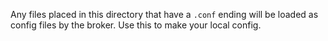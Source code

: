 Any files placed in this directory that have a `.conf` ending will be loaded as config files by the broker.
Use this to make your local config.
